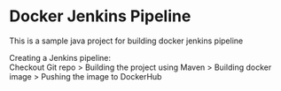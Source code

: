 # Docker Jenkins Pipeline
<p>This is a sample java project for building docker jenkins pipeline</p>

Creating a Jenkins pipeline:<br>
Checkout Git repo > Building the project using Maven > Building docker image > Pushing the image to DockerHub
